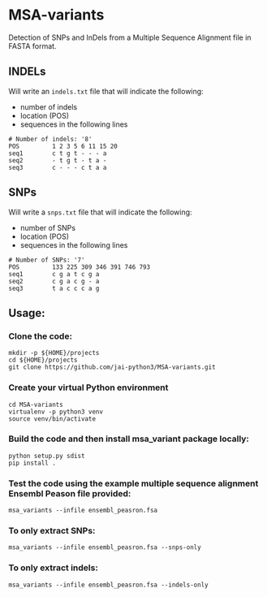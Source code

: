 # MSA-variants
Detection of SNPs and InDels from a Multiple Sequence Alignment file in FASTA format.

## INDELs

Will write an `indels.txt` file that will indicate the following:
* number of indels
* location (POS) 
* sequences in the following lines

```
# Number of indels: '8'
POS       	1 2 3 5 6 11 15 20
seq1      	c t g t - - - a 
seq2      	- t g t - t a - 
seq3       	c - - - c t a a
```

## SNPs

Will write a `snps.txt` file that will indicate the following:
* number of SNPs
* location (POS) 
* sequences in the following lines

```
# Number of SNPs: '7'
POS       	133 225 309 346 391 746 793
seq1      	c g a t c g a 
seq2      	c g a c g - a 
seq3       	t a c c c a g 
```

## Usage:

### Clone the code:

```shell
mkdir -p ${HOME}/projects
cd ${HOME}/projects
git clone https://github.com/jai-python3/MSA-variants.git
```

### Create your virtual Python environment

```shell
cd MSA-variants
virtualenv -p python3 venv
source venv/bin/activate
```

### Build the code and then install msa_variant package locally:

```shell
python setup.py sdist
pip install .
```

### Test the code using the example multiple sequence alignment Ensembl Peason file provided:

```shell
msa_variants --infile ensembl_peasron.fsa 
```


### To only extract SNPs:

```shell
msa_variants --infile ensembl_peasron.fsa --snps-only
```

### To only extract indels:

```shell
msa_variants --infile ensembl_peasron.fsa --indels-only
```

